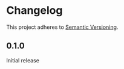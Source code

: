 # Changelog

This project adheres to [Semantic Versioning][semver2].


## 0.1.0

Initial release


[semver2]: https://semver.org/spec/v2.0.0.html
